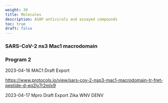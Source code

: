 ```yaml
---
weight: 30
title: Molecules
description: ASAP antivirals and assayed compounds
toc: true
draft: false
---
```


### SARS-CoV-2 ns3 Mac1 macrodomain


### Program 2


2023-04-16 MAC1 Draft Export

https://www.protocols.io/view/sars-cov-2-nsp3-mac1-macrodomain-tr-fret-peptide-d-eq2ly7r2mlx9

2023-04-17 Mpro Draft Export
Zika
WNV
DENV